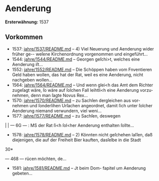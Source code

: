 # Aenderung

**Ersterwähnung:** 1537

## Vorkommen
- 1537: [jahre/1537/README.md](../jahre/1537/README.md) – 4) Viel Neuerung und Aenderung wider früher ge--
weſene Kirchenordnung vorgenommen und eingeführt...
- 1544: [jahre/1544/README.md](../jahre/1544/README.md) – Georgen geſchi>t, welches eine Aenderung iſt...
- 1552: [jahre/1552/README.md](../jahre/1552/README.md) – Die Schöppen haben vom Fnventieren Geld haben
wollen, das hat der Rat, weil es eine Aenderung, nicht
nachgeben wollen...
- 1564: [jahre/1564/README.md](../jahre/1564/README.md) – Und wenn glei<h das Amt dem Richter zugeſagt wäre,
ſo wäre auf ſolchen Fall leihtli<h eine Aenderung vorzu-
nehmen, denn man ſagte Novus Rex...
- 1570: [jahre/1570/README.md](../jahre/1570/README.md) – zu Sachſen dergleichen aus vor-
nehmen und ſonderlihen Urſachen angeordnet, damit ſich
unter ſolcher Aenderung niemand verwundern, viel weni...
- 1577: [jahre/1577/README.md](../jahre/1577/README.md) – zu Sachſen, deswegen


|
| — 6G — : MS
der Rat ſi<h ſol<her Aenderung enthalten ſollte...
- 1578: [jahre/1578/README.md](../jahre/1578/README.md) – 2) Könnten nicht geſchehen laſſen, daß diejenigen, die
auf der Freiheit Bier kauften, dasſelbe in die Stadt

30*


— 468 —
rücen möchten, de...
- 1581: [jahre/1581/README.md](../jahre/1581/README.md) – Jt beim Dom-
fapitel um Aenderung gebeten...
